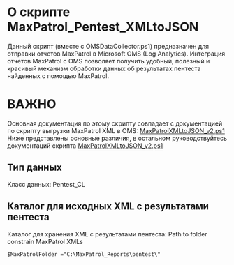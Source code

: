 # О скрипте MaxPatrol_Pentest_XMLtoJSON
Данный скрипт (вместе с OMSDataCollector.ps1) предназначен для отправки отчетов MaxPatrol в Microsoft OMS (Log Analytics). Интеграция отчетов MaxPatrol с OMS позволяет получить удобный, полезный и красивый механизм обработки данных об результатах пентеста найденных с помощью MaxPatrol. 

# ВАЖНО
Основная документация по этому скрипту совпадает с документацией по скрипту выгрузки MaxPatrol XML в OMS: [MaxPatrolXMLtoJSON_v2.ps1](https://github.com/altaranenco/OMS/blob/master/MaxPatrol/MaxPatrol_Pentest_XMLtoJSON_v2.ps1)
Ниже представлены основные различия, в остальном руководствуйтесь документаций скрипта [MaxPatrolXMLtoJSON_v2.ps1](https://github.com/altaranenco/OMS/blob/master/MaxPatrol/MaxPatrol_Pentest_XMLtoJSON_v2.ps1)  

## Тип данных
Класс данных: Pentest_CL

## Каталог для исходных XML с результатами пентеста
Каталог для хранения XML с результатами пентеста: 
Path to folder constrain MaxPatrol XMLs
```
$MaxPatrolFolder ="C:\MaxPatrol_Reports\pentest\"
```